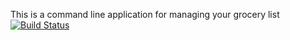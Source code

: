 This is a command line application for managing your grocery list
[![Build Status](https://travis-ci.org/iramosromero/MyGroceries.svg?branch=master)](https://travis-ci.org/iramosromero/MyGroceries)